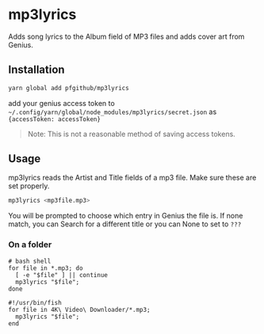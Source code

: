 # mp3lyrics
Adds song lyrics to the Album field of MP3 files and adds cover art from Genius.

## Installation

```bash
yarn global add pfgithub/mp3lyrics
```

add your genius access token to `~/.config/yarn/global/node_modules/mp3lyrics/secret.json` as `{accessToken: accessToken}`

> Note: This is not a reasonable method of saving access tokens.

## Usage

mp3lyrics reads the Artist and Title fields of a mp3 file. Make sure these are set properly.

```bash
mp3lyrics <mp3file.mp3>
```

You will be prompted to choose which entry in Genius the file is. If none match, you can Search for a different title or you can None to set to `???`

### On a folder
```fish
# bash shell
for file in *.mp3; do
  [ -e "$file" ] || continue
  mp3lyrics "$file";
done
```
```fish
#!/usr/bin/fish
for file in 4K\ Video\ Downloader/*.mp3;
  mp3lyrics "$file";
end
```
